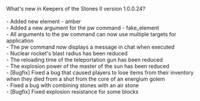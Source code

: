 What's new in Keepers of the Stones II version 1.0.0.24?<br />
<br />- Added new element - amber
<br />- Added a new argument for the pw command - fake_element
<br />- All arguments to the pw command can now use multiple targets for application
<br />- The pw command now displays a message in chat when executed
<br />- Nuclear rocket's blast radius has been reduced
<br />- The reloading time of the teleportation gun has been reduced
<br />- The explosion power of the master of the sun has been reduced
<br />- [Bugfix] Fixed a bug that caused players to lose items from their inventory when they died from a shot from the core of an energium golem
<br />- Fixed a bug with combining stones with an air stone
<br />- [Bugfix] Fixed explosion resistance for some blocks